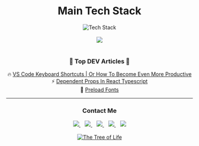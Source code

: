 <div align="center">
<h1>Main Tech Stack</h1>

<div>

<!-- bash,jest,materialui,sass -->
 <img src="https://skillicons.dev/icons?i=js,ts,react,html,css,nextjs,nodejs,gql,postgres,git&perline=5" alt="Tech Stack" /> 
 
</div>
  
  <br />
  
<div>
    <a href="https://github.com/danielbellmas">
      <img align="center" src="https://github-readme-stats.vercel.app/api/top-langs/?username=danielbellmas&layout=compact&theme=tokyonight&langs_count=6" />
    </a>
</div>

<br />

<div align="center">
 <h3>📝 Top DEV Articles 📝</h3>
 
 🔥 [VS Code Keyboard Shortcuts | Or How To Become Even More Productive](https://dev.to/danielbellmas/vs-code-keyboard-shortcuts-or-how-to-become-even-more-productive-46ik)  <br/>
 ⚡ [Dependent Props In React Typescript](https://dev.to/danielbellmas/dependent-props-in-react-typescript-2mne)  <br/>
 🚀 [Preload Fonts](https://dev.to/danielbellmas/preload-fonts-2jh7)  <br/>
</div>

---

<div align="center">
  
  <h3>Contact Me</h3>
  
  <div >
    <a href="https://dev.to/danielbellmas" target="_blank">
      <img src="https://img.shields.io/badge/dev.to-0A0A0A?style=for-the-badge&logo=dev.to&logoColor=white&color=black"/>
    </a>&nbsp;&nbsp;
    <a href="https://www.linkedin.com/in/daniel-bellmas/" target="_blank">
      <img src="https://img.shields.io/badge/LinkedIn-0077B5?style=for-the-badge&logo=linkedin&logoColor=white">
    </a>&nbsp;&nbsp;
   <a href="https://medium.com/@dbalmas7" target="_blank">
      <img src="https://img.shields.io/badge/Medium-12100E?style=for-the-badge&logo=medium&logoColor=white&color=black"/>
   </a>&nbsp;&nbsp;
    <a href="https://stackoverflow.com/users/14831834/daniel-bellmas" target="_blank">
      <img src="https://img.shields.io/badge/Stack_Overflow-FE7A16?style=for-the-badge&logo=stack-overflow&logoColor=black">
    </a>&nbsp;&nbsp;
    <a href="https://codesandbox.io/u/danielbellmas" target="_blank">
      <img src="https://img.shields.io/badge/Codesandbox-000000?style=for-the-badge&logo=CodeSandbox&logoColor=white">
    </a>
    
  </div> 
   
</div>

<br />

  <a href="https://www.linkedin.com/in/daniel-bellmas/" target="_blank">
    <img alt="The Tree of Life" src="https://user-images.githubusercontent.com/76179660/136558695-b3462e1a-8f29-4b7a-87c3-1e9d8aaa7829.png" />
  </a>

</div>
